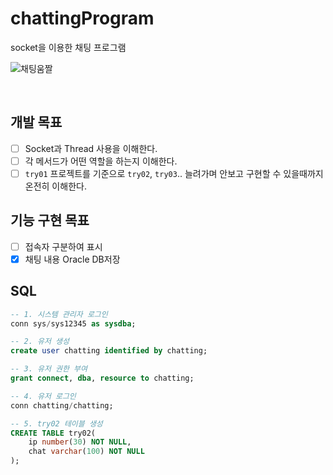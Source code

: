 # chattingProgram
socket을 이용한 채팅 프로그램

![채팅움짤](https://user-images.githubusercontent.com/35926413/86130181-bfd45c80-bb1e-11ea-917a-ffb829e20577.gif)

<br>

## 개발 목표

- [ ] Socket과 Thread 사용을 이해한다.
- [ ] 각 메서드가 어떤 역할을 하는지 이해한다.
- [ ] `try01` 프로젝트를 기준으로 `try02`, `try03`.. 늘려가며 안보고 구현할 수 있을때까지 온전히 이해한다.

## 기능 구현 목표

- [ ] 접속자 구분하여 표시
- [x] 채팅 내용 Oracle DB저장

## SQL
```sql
-- 1. 시스템 관리자 로그인
conn sys/sys12345 as sysdba;

-- 2. 유저 생성
create user chatting identified by chatting;

-- 3. 유저 권한 부여
grant connect, dba, resource to chatting;

-- 4. 유저 로그인
conn chatting/chatting;

-- 5. try02 테이블 생성
CREATE TABLE try02(
	ip number(30) NOT NULL,
	chat varchar(100) NOT NULL
);
```
